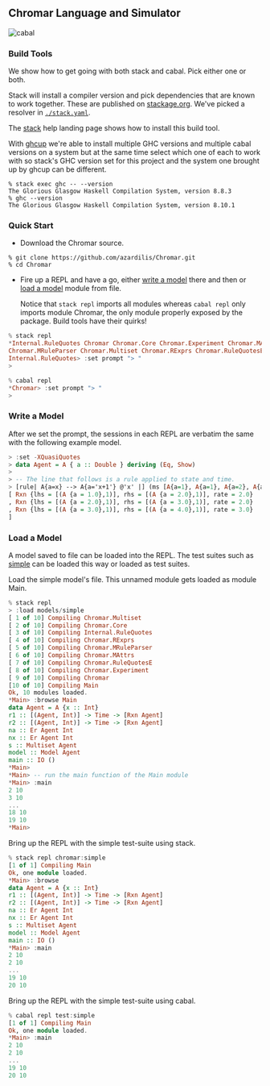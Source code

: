 ## Chromar Language and Simulator

![cabal](https://github.com/BlockScope/Chromar/workflows/cabal/badge.svg)

### Build Tools

We show how to get going with both stack and cabal. Pick either one or both.

Stack will install a compiler version and pick dependencies that are known to
work together. These are published on
[stackage.org](https://www.stackage.org/). We've picked a resolver in
[`./stack.yaml`](/stack.yaml).

The [stack](https://haskellstack.org) help landing page shows how to install
this build tool.

With [ghcup](https://www.haskell.org/ghcup/) we're able to install multiple GHC
versions and multiple cabal versions on a system but at the same time select
which one of each to work with so stack's GHC version set for this project and
the system one brought up by ghcup can be different.

```
% stack exec ghc -- --version
The Glorious Glasgow Haskell Compilation System, version 8.8.3
% ghc --version
The Glorious Glasgow Haskell Compilation System, version 8.10.1
```

### Quick Start

* Download the Chromar source.
```
% git clone https://github.com/azardilis/Chromar.git
% cd Chromar
```

* Fire up a REPL and have a go, either [write a model](#writing) there and then
  or [load a model](#loading) module from file.

  Notice that `stack repl` imports all modules whereas `cabal repl` only
  imports module Chromar, the only module properly exposed by the package.
  Build tools have their quirks!

```haskell
% stack repl
*Internal.RuleQuotes Chromar Chromar.Core Chromar.Experiment Chromar.MAttrs
Chromar.MRuleParser Chromar.Multiset Chromar.RExprs Chromar.RuleQuotesE
Internal.RuleQuotes> :set prompt "> "
>
```

```haskell
% cabal repl
*Chromar> :set prompt "> "
>
```

### <a name="writing">Write a Model</a>
After we set the prompt, the sessions in each REPL are verbatim the same with
the following example model.
```haskell
> :set -XQuasiQuotes
> data Agent = A { a :: Double } deriving (Eq, Show)
>
> -- The line that follows is a rule applied to state and time.
> [rule| A{a=x} --> A{a='x+1'} @'x' |] (ms [A{a=1}, A{a=1}, A{a=2}, A{a=3}]) 5.0
[ Rxn {lhs = [(A {a = 1.0},1)], rhs = [(A {a = 2.0},1)], rate = 2.0}
, Rxn {lhs = [(A {a = 2.0},1)], rhs = [(A {a = 3.0},1)], rate = 2.0}
, Rxn {lhs = [(A {a = 3.0},1)], rhs = [(A {a = 4.0},1)], rate = 3.0}
]
```

### <a name="loading">Load a Model</a>
A model saved to file can be loaded into the REPL. The test suites such as
[simple](/models/simple.hs) can be loaded this way or loaded as test suites.

Load the simple model's file. This unnamed module gets loaded as module Main.

```haskell
% stack repl
> :load models/simple
[ 1 of 10] Compiling Chromar.Multiset
[ 2 of 10] Compiling Chromar.Core
[ 3 of 10] Compiling Internal.RuleQuotes
[ 4 of 10] Compiling Chromar.RExprs
[ 5 of 10] Compiling Chromar.MRuleParser
[ 6 of 10] Compiling Chromar.MAttrs
[ 7 of 10] Compiling Chromar.RuleQuotesE
[ 8 of 10] Compiling Chromar.Experiment
[ 9 of 10] Compiling Chromar
[10 of 10] Compiling Main
Ok, 10 modules loaded.
*Main> :browse Main
data Agent = A {x :: Int}
r1 :: [(Agent, Int)] -> Time -> [Rxn Agent]
r2 :: [(Agent, Int)] -> Time -> [Rxn Agent]
na :: Er Agent Int
nx :: Er Agent Int
s :: Multiset Agent
model :: Model Agent
main :: IO ()
*Main>
*Main> -- run the main function of the Main module
*Main> :main
2 10
3 10
...
18 10
19 10
*Main>
```

Bring up the REPL with the simple test-suite using stack.

```haskell
% stack repl chromar:simple
[1 of 1] Compiling Main
Ok, one module loaded.
*Main> :browse
data Agent = A {x :: Int}
r1 :: [(Agent, Int)] -> Time -> [Rxn Agent]
r2 :: [(Agent, Int)] -> Time -> [Rxn Agent]
na :: Er Agent Int
nx :: Er Agent Int
s :: Multiset Agent
model :: Model Agent
main :: IO ()
*Main> :main
2 10
2 10
...
19 10
20 10
```

Bring up the REPL with the simple test-suite using cabal.

```haskell
% cabal repl test:simple
[1 of 1] Compiling Main
Ok, one module loaded.
*Main> :main
2 10
2 10
...
19 10
20 10
```
